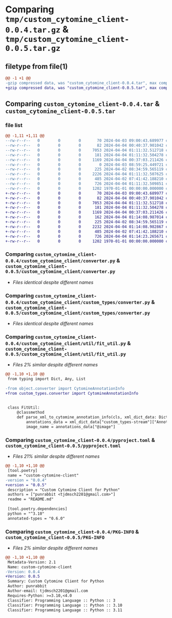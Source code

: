 # Comparing `tmp/custom_cytomine_client-0.0.4.tar.gz` & `tmp/custom_cytomine_client-0.0.5.tar.gz`

## filetype from file(1)

```diff
@@ -1 +1 @@
-gzip compressed data, was "custom_cytomine_client-0.0.4.tar", max compression
+gzip compressed data, was "custom_cytomine_client-0.0.5.tar", max compression
```

## Comparing `custom_cytomine_client-0.0.4.tar` & `custom_cytomine_client-0.0.5.tar`

### file list

```diff
@@ -1,11 +1,11 @@
--rw-r--r--   0        0        0       70 2024-04-03 09:00:43.689977 custom_cytomine_client-0.0.4/README.md
--rw-r--r--   0        0        0       82 2024-04-04 00:40:37.901042 custom_cytomine_client-0.0.4/custom_cytomine_client/__init__.py
--rw-r--r--   0        0        0     7053 2024-04-04 01:11:32.512718 custom_cytomine_client-0.0.4/custom_cytomine_client/converter.py
--rw-r--r--   0        0        0      181 2024-04-04 01:11:32.504278 custom_cytomine_client-0.0.4/custom_cytomine_client/custom_types/__init__.py
--rw-r--r--   0        0        0     1169 2024-04-04 00:37:03.211426 custom_cytomine_client-0.0.4/custom_cytomine_client/custom_types/converter.py
--rw-r--r--   0        0        0        0 2024-04-03 08:59:25.449721 custom_cytomine_client-0.0.4/custom_cytomine_client/util/__init__.py
--rw-r--r--   0        0        0      225 2024-04-02 08:34:59.565119 custom_cytomine_client-0.0.4/custom_cytomine_client/util/custom_exception.py
--rw-r--r--   0        0        0     2226 2024-04-04 01:11:32.507625 custom_cytomine_client-0.0.4/custom_cytomine_client/util/fit_util.py
--rw-r--r--   0        0        0      485 2024-04-02 07:41:42.188210 custom_cytomine_client-0.0.4/custom_cytomine_client/util/normal_util.py
--rw-r--r--   0        0        0      726 2024-04-04 01:11:32.509851 custom_cytomine_client-0.0.4/pyproject.toml
--rw-r--r--   0        0        0     1202 1970-01-01 00:00:00.000000 custom_cytomine_client-0.0.4/PKG-INFO
+-rw-r--r--   0        0        0       70 2024-04-03 09:00:43.689977 custom_cytomine_client-0.0.5/README.md
+-rw-r--r--   0        0        0       82 2024-04-04 00:40:37.901042 custom_cytomine_client-0.0.5/custom_cytomine_client/__init__.py
+-rw-r--r--   0        0        0     7053 2024-04-04 01:11:32.512718 custom_cytomine_client-0.0.5/custom_cytomine_client/converter.py
+-rw-r--r--   0        0        0      181 2024-04-04 01:11:32.504278 custom_cytomine_client-0.0.5/custom_cytomine_client/custom_types/__init__.py
+-rw-r--r--   0        0        0     1169 2024-04-04 00:37:03.211426 custom_cytomine_client-0.0.5/custom_cytomine_client/custom_types/converter.py
+-rw-r--r--   0        0        0      162 2024-04-04 01:14:08.987014 custom_cytomine_client-0.0.5/custom_cytomine_client/util/__init__.py
+-rw-r--r--   0        0        0      225 2024-04-02 08:34:59.565119 custom_cytomine_client-0.0.5/custom_cytomine_client/util/custom_exception.py
+-rw-r--r--   0        0        0     2232 2024-04-04 01:14:08.982867 custom_cytomine_client-0.0.5/custom_cytomine_client/util/fit_util.py
+-rw-r--r--   0        0        0      485 2024-04-02 07:41:42.188210 custom_cytomine_client-0.0.5/custom_cytomine_client/util/normal_util.py
+-rw-r--r--   0        0        0      726 2024-04-04 01:14:23.265671 custom_cytomine_client-0.0.5/pyproject.toml
+-rw-r--r--   0        0        0     1202 1970-01-01 00:00:00.000000 custom_cytomine_client-0.0.5/PKG-INFO
```

### Comparing `custom_cytomine_client-0.0.4/custom_cytomine_client/converter.py` & `custom_cytomine_client-0.0.5/custom_cytomine_client/converter.py`

 * *Files identical despite different names*

### Comparing `custom_cytomine_client-0.0.4/custom_cytomine_client/custom_types/converter.py` & `custom_cytomine_client-0.0.5/custom_cytomine_client/custom_types/converter.py`

 * *Files identical despite different names*

### Comparing `custom_cytomine_client-0.0.4/custom_cytomine_client/util/fit_util.py` & `custom_cytomine_client-0.0.5/custom_cytomine_client/util/fit_util.py`

 * *Files 2% similar despite different names*

```diff
@@ -1,10 +1,10 @@
 from typing import Dict, Any, List
 
-from object.converter import CytomineAnnotationInfo
+from custom_types.converter import CytomineAnnotationInfo
 
 
 class FitUtil:
     @classmethod
     def parse_xml_to_cytomine_annotation_info(cls, xml_dict_data: Dict[str, Any]) -> CytomineAnnotationInfo:
         annotations_data = xml_dict_data["custom_types-stream"]["Annotations"]
         image_name = annotations_data["@image"]
```

### Comparing `custom_cytomine_client-0.0.4/pyproject.toml` & `custom_cytomine_client-0.0.5/pyproject.toml`

 * *Files 21% similar despite different names*

```diff
@@ -1,10 +1,10 @@
 [tool.poetry]
 name = "custom-cytomine-client"
-version = "0.0.4"
+version = "0.0.5"
 description = "Custom Cytomine Client for Python"
 authors = ["punrabbit <tjdmsch2201@gmail.com>"]
 readme = "README.md"
 
 [tool.poetry.dependencies]
 python = "^3.10"
 annotated-types = "0.6.0"
```

### Comparing `custom_cytomine_client-0.0.4/PKG-INFO` & `custom_cytomine_client-0.0.5/PKG-INFO`

 * *Files 2% similar despite different names*

```diff
@@ -1,10 +1,10 @@
 Metadata-Version: 2.1
 Name: custom-cytomine-client
-Version: 0.0.4
+Version: 0.0.5
 Summary: Custom Cytomine Client for Python
 Author: punrabbit
 Author-email: tjdmsch2201@gmail.com
 Requires-Python: >=3.10,<4.0
 Classifier: Programming Language :: Python :: 3
 Classifier: Programming Language :: Python :: 3.10
 Classifier: Programming Language :: Python :: 3.11
```

